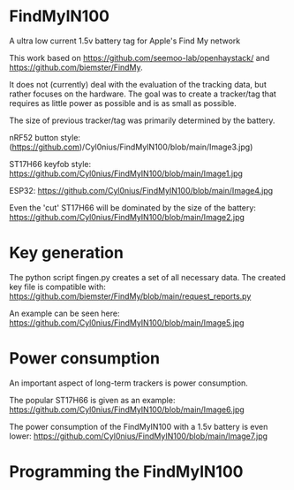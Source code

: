# FindMyIN100
A ultra low current 1.5v battery tag for Apple's Find My network

This work based on https://github.com/seemoo-lab/openhaystack/ and https://github.com/biemster/FindMy.

It does not (currently) deal with the evaluation of the tracking data, but rather focuses on the hardware.
The goal was to create a tracker/tag that requires as little power as possible and is as small as possible.

The size of previous tracker/tag was primarily determined by the battery.

nRF52 button style:
(https://github.com)/Cyl0nius/FindMyIN100/blob/main/Image3.jpg)

ST17H66 keyfob style: https://github.com/Cyl0nius/FindMyIN100/blob/main/Image1.jpg

ESP32: https://github.com/Cyl0nius/FindMyIN100/blob/main/Image4.jpg

Even the 'cut' ST17H66 will be dominated by the size of the battery: https://github.com/Cyl0nius/FindMyIN100/blob/main/Image2.jpg

# Key generation
The python script fingen.py creates a set of all necessary data. The created key file is compatible with: https://github.com/biemster/FindMy/blob/main/request_reports.py

An example can be seen here: https://github.com/Cyl0nius/FindMyIN100/blob/main/Image5.jpg


# Power consumption
An important aspect of long-term trackers is power consumption.

The popular ST17H66 is given as an example: https://github.com/Cyl0nius/FindMyIN100/blob/main/Image6.jpg

The power consumption of the FindMyIN100 with a 1.5v battery is even lower: https://github.com/Cyl0nius/FindMyIN100/blob/main/Image7.jpg

# Programming the FindMyIN100



